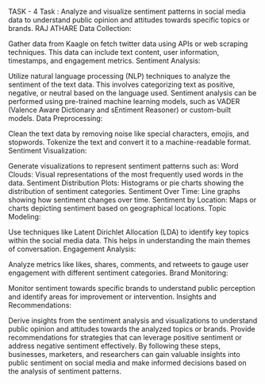 TASK - 4 
Task : Analyze and visualize sentiment patterns in social media data to understand public opinion and attitudes towards specific topics or brands.
RAJ ATHARE
Data Collection:

Gather data from Kaagle on fetch twitter data using APIs or web scraping techniques. This data can include text content, user information, timestamps, and engagement metrics.
Sentiment Analysis:

Utilize natural language processing (NLP) techniques to analyze the sentiment of the text data. This involves categorizing text as positive, negative, or neutral based on the language used.
Sentiment analysis can be performed using pre-trained machine learning models, such as VADER (Valence Aware Dictionary and sEntiment Reasoner) or custom-built models.
Data Preprocessing:

Clean the text data by removing noise like special characters, emojis, and stopwords. Tokenize the text and convert it to a machine-readable format.
Sentiment Visualization:

Generate visualizations to represent sentiment patterns such as:
Word Clouds: Visual representations of the most frequently used words in the data.
Sentiment Distribution Plots: Histograms or pie charts showing the distribution of sentiment categories.
Sentiment Over Time: Line graphs showing how sentiment changes over time.
Sentiment by Location: Maps or charts depicting sentiment based on geographical locations.
Topic Modeling:

Use techniques like Latent Dirichlet Allocation (LDA) to identify key topics within the social media data. This helps in understanding the main themes of conversation.
Engagement Analysis:

Analyze metrics like likes, shares, comments, and retweets to gauge user engagement with different sentiment categories.
Brand Monitoring:

Monitor sentiment towards specific brands to understand public perception and identify areas for improvement or intervention.
Insights and Recommendations:

Derive insights from the sentiment analysis and visualizations to understand public opinion and attitudes towards the analyzed topics or brands.
Provide recommendations for strategies that can leverage positive sentiment or address negative sentiment effectively.
By following these steps, businesses, marketers, and researchers can gain valuable insights into public sentiment on social media and make informed decisions based on the analysis of sentiment patterns.

